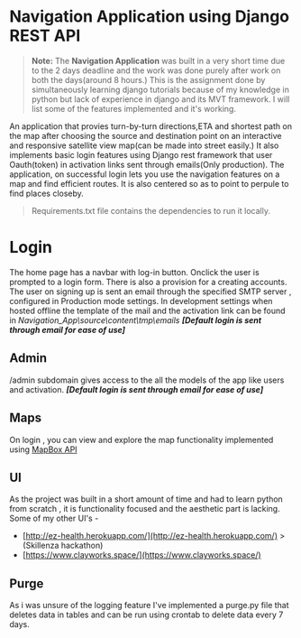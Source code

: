 # Navigation Application using Django REST API

> **Note:** The **Navigation Application** was built in a very short time due to the 2 days deadline and the work was done purely after work on both the days(around 8 hours.) This is the assignment done by simultaneously learning django tutorials because of my knowledge in python but lack of experience in django and its MVT framework. I will list some of the features implemented and it's working.

An application that provies turn-by-turn directions,ETA and shortest path on the map after choosing the source and destination point on an interactive and responsive satellite view map(can be made into street easily.) It also implements  basic login features using Django rest framework that user Oauth(token) in activation links sent through emails(Only production). The application, on successful login lets you use the navigation features on a map and find efficient routes. It is also centered so as to point to perpule to find places closeby.

>Requirements.txt file contains the dependencies to run it locally.

# Login

The home page has a navbar with log-in button. Onclick the user is prompted to a login form. There is also a provision for a creating accounts. The user on signing up is sent an email through the specified SMTP server , configured in Production mode settings.
In development settings when hosted offline the template of the mail and the activation link can be found in *Navigation_App\source\content\tmp\emails* 
***[Default login is sent through email for ease of use]***


## Admin

/admin subdomain gives access to the all the models of the app like users and activation.
***[Default login is sent through email for ease of use]***


## Maps

On login , you can view and explore the map functionality implemented using
[MapBox API](https://docs.mapbox.com/api/)


## UI

As the project was built in a short amount of time and had to learn python from scratch , it is functionality focused and the aesthetic part is lacking. Some of my other UI's -

 - [http://ez-health.herokuapp.com/](http://ez-health.herokuapp.com/) > (Skillenza hackathon)
 - [https://www.clayworks.space/](https://www.clayworks.space/)
 
## Purge
As i was unsure of the logging feature I've implemented a purge.py file that deletes data in tables and can be run using crontab to delete data every 7 days.
